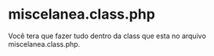 # miscelanea.class.php
Você tera que fazer tudo dentro da class que esta no arquivo miscelanea.class.php.
